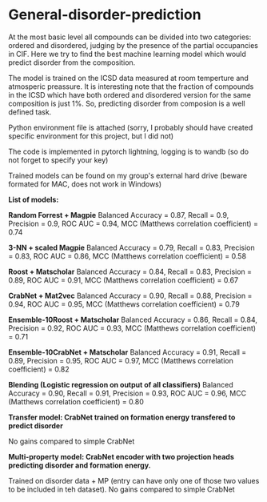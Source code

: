 # General-disorder-prediction
At the most basic level all compounds can be divided into two categories: ordered and disordered, judging by the presence of the partial occupancies in CIF. Here we try to find the best machine learning model which would predict disorder from the composition.

The model is trained on the ICSD data measured at room temperture and atmosperic preassure. It is interesting note that the fraction of compounds in the ICSD which have both ordered and disordered version for the same composition is just 1%. So, predicting disorder from composion is a well defined task.

Python environment file is attached (sorry, I probably should have created specific environment for this project, but I did not)

The code is implemented in pytorch lightning, logging is to wandb (so do not forget to specify your key)

Trained models can be found on my group's external hard drive (beware formated for MAC, does not work in Windows)


**List of models:**

**Random Forrest + Magpie**
 Balanced Accuracy = 0.87, Recall = 0.9, Precision = 0.9, ROC AUC = 0.94, MCC (Matthews correlation coefficient) = 0.74
 
**3-NN + scaled Magpie**
Balanced Accuracy = 0.79, Recall = 0.83, Precision = 0.83, ROC AUC = 0.86, MCC (Matthews correlation coefficient) = 0.58

**Roost + Matscholar**
Balanced Accuracy = 0.84, Recall = 0.83, Precision = 0.89, ROC AUC = 0.91, MCC (Matthews correlation coefficient) = 0.67

**CrabNet + Mat2vec**
Balanced Accuracy = 0.90, Recall = 0.88, Precision = 0.94, ROC AUC = 0.95, MCC (Matthews correlation coefficient) = 0.79

**Ensemble-10Roost + Matscholar**
Balanced Accuracy = 0.86, Recall = 0.84, Precision = 0.92, ROC AUC = 0.93, MCC (Matthews correlation coefficient) = 0.71

**Ensemble-10CrabNet + Matscholar**
Balanced Accuracy = 0.91, Recall = 0.89, Precision = 0.95, ROC AUC = 0.97, MCC (Matthews correlation coefficient) = 0.82

**Blending (Logistic regression on output of all classifiers)**
Balanced Accuracy = 0.90, Recall = 0.91, Precision = 0.93, ROC AUC = 0.96, MCC (Matthews correlation coefficient) = 0.80

**Transfer model: CrabNet trained on formation energy transfered to predict disorder**

No gains compared to simple CrabNet

**Multi-property model: CrabNet encoder with two projection heads predicting disorder and formation energy.**

Trained on disorder data + MP (entry can have only one of those two values to be included in teh dataset). No gains compared to simple CrabNet

